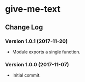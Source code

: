 # give-me-text

## Change Log

### Version 1.0.1 (2017-11-20)

- Module exports a single function.

### Version 1.0.0 (2017-11-07)

- Initial commit.